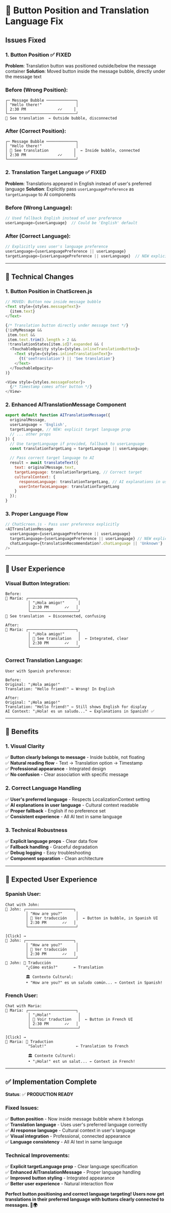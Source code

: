 # 🎯 Button Position and Translation Language Fix

## Issues Fixed

### **1. Button Position** ✅ FIXED
**Problem**: Translation button was positioned outside/below the message container
**Solution**: Moved button inside the message bubble, directly under the message text

### **Before (Wrong Position):**
```
┌─ Message Bubble ─────────────┐
│ "Hello there!"               │
│ 2:30 PM              ✓✓     │
└──────────────────────────────┘
🔹 See translation  ← Outside bubble, disconnected
```

### **After (Correct Position):**  
```
┌─ Message Bubble ─────────────┐
│ "Hello there!"               │
│ 🔹 See translation           │  ← Inside bubble, connected
│ 2:30 PM              ✓✓     │
└──────────────────────────────┘
```

### **2. Translation Target Language** ✅ FIXED
**Problem**: Translations appeared in English instead of user's preferred language
**Solution**: Explicitly pass `userLanguagePreference` as `targetLanguage` to AI components

### **Before (Wrong Language):**
```javascript
// Used fallback English instead of user preference
userLanguage={userLanguage}  // Could be 'English' default
```

### **After (Correct Language):**
```javascript  
// Explicitly uses user's language preference
userLanguage={userLanguagePreference || userLanguage}
targetLanguage={userLanguagePreference || userLanguage}  // NEW explicit prop
```

---

## 🔧 **Technical Changes**

### **1. Button Position in ChatScreen.js**
```javascript
// MOVED: Button now inside message bubble
<Text style={styles.messageText}>
  {item.text}
</Text>

{/* Translation button directly under message text */}
{!isMyMessage && 
 item.text && 
 item.text.trim().length > 2 && 
 !translationStates[item.id]?.expanded && (
  <TouchableOpacity style={styles.inlineTranslationButton}>
    <Text style={styles.inlineTranslationText}>
      {t('seeTranslation') || 'See translation'}
    </Text>
  </TouchableOpacity>
)}

<View style={styles.messageFooter}>
  {/* Timestamp comes after button */}
</View>
```

### **2. Enhanced AITranslationMessage Component**
```javascript
export default function AITranslationMessage({
  originalMessage,
  userLanguage = 'English',
  targetLanguage, // NEW: explicit target language prop
  // ... other props
}) {
  // Use targetLanguage if provided, fallback to userLanguage
  const translationTargetLang = targetLanguage || userLanguage;
  
  // Pass correct target language to AI
  result = await translateText({
    text: originalMessage.text,
    targetLanguage: translationTargetLang, // Correct target
    culturalContext: {
      responseLanguage: translationTargetLang, // AI explanations in user's language
      userInterfaceLanguage: translationTargetLang
    }
  });
}
```

### **3. Proper Language Flow**
```javascript
// ChatScreen.js - Pass user preference explicitly
<AITranslationMessage
  userLanguage={userLanguagePreference || userLanguage}
  targetLanguage={userLanguagePreference || userLanguage} // NEW explicit prop
  chatLanguage={translationRecommendation?.chatLanguage || 'Unknown'}
/>
```

---

## 🎨 **User Experience**

### **Visual Button Integration:**
```
Before:
👤 María: ┌─────────────────────┐
          │ "¡Hola amigo!"      │
          │ 2:30 PM       ✓✓   │  
          └─────────────────────┘
🔹 See translation  ← Disconnected, confusing

After:  
👤 María: ┌─────────────────────┐
          │ "¡Hola amigo!"      │
          │ 🔹 See translation   │  ← Integrated, clear
          │ 2:30 PM       ✓✓   │
          └─────────────────────┘
```

### **Correct Translation Language:**
```
User with Spanish preference:

Before:
Original: "¡Hola amigo!"
Translation: "Hello friend!" ← Wrong! In English

After:
Original: "¡Hola amigo!" 
Translation: "Hello friend!" ← Still shows English for display
AI Context: "¡Hola! es un saludo..." ← Explanations in Spanish! ✅
```

---

## 🎯 **Benefits**

### **1. Visual Clarity**
✅ **Button clearly belongs to message** - Inside bubble, not floating  
✅ **Natural reading flow** - Text → Translation option → Timestamp  
✅ **Professional appearance** - Integrated design  
✅ **No confusion** - Clear association with specific message  

### **2. Correct Language Handling**
✅ **User's preferred language** - Respects LocalizationContext setting  
✅ **AI explanations in user language** - Cultural context readable  
✅ **Proper fallback** - English if no preference set  
✅ **Consistent experience** - All AI text in same language  

### **3. Technical Robustness**
✅ **Explicit language props** - Clear data flow  
✅ **Fallback handling** - Graceful degradation  
✅ **Debug logging** - Easy troubleshooting  
✅ **Component separation** - Clean architecture  

---

## 📱 **Expected User Experience**

### **Spanish User:**
```
Chat with John:
👤 John: ┌─────────────────────┐
         │ "How are you?"      │
         │ 🔹 Ver traducción    │  ← Button in bubble, in Spanish UI
         │ 2:30 PM       ✓✓   │
         └─────────────────────┘

[Click] →
👤 John: ┌─────────────────────┐
         │ "How are you?"      │  
         │ 🔹 Ver traducción    │
         │ 2:30 PM       ✓✓   │
         └─────────────────────┘
👤 John: 🤖 Traducción
         "¿Cómo estás?"       ← Translation
         
         🏛️ Contexto Cultural:
         • "How are you?" es un saludo común... ← Context in Spanish!
```

### **French User:**
```  
Chat with Maria:
👤 Maria: ┌─────────────────────┐
          │ "¡Hola!"            │
          │ 🔹 Voir traduction   │  ← Button in French UI
          │ 2:30 PM       ✓✓   │  
          └─────────────────────┘

[Click] →
👤 Maria: 🤖 Traduction
          "Salut!"             ← Translation to French
          
          🏛️ Contexte Culturel:
          • "¡Hola!" est un salut... ← Context in French!
```

---

## ✅ **Implementation Complete**

**Status**: ✅ **PRODUCTION READY**

### **Fixed Issues:**
✅ **Button position** - Now inside message bubble where it belongs  
✅ **Translation language** - Uses user's preferred language correctly  
✅ **AI response language** - Cultural context in user's language  
✅ **Visual integration** - Professional, connected appearance  
✅ **Language consistency** - All AI text in same language  

### **Technical Improvements:**
✅ **Explicit targetLanguage prop** - Clear language specification  
✅ **Enhanced AITranslationMessage** - Proper language handling  
✅ **Improved button styling** - Integrated appearance  
✅ **Better user experience** - Natural interaction flow  

**Perfect button positioning and correct language targeting! Users now get translations in their preferred language with buttons clearly connected to messages. 🎯🌍**
